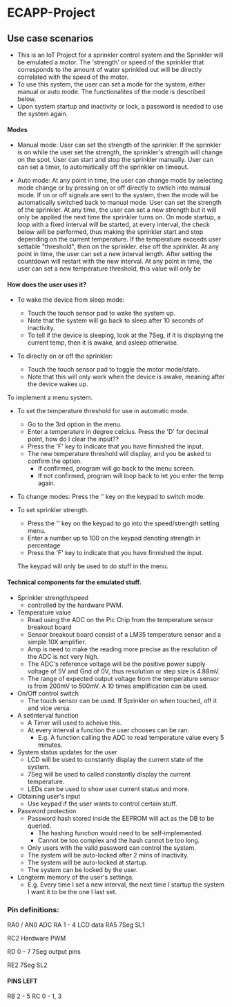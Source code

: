 # ECAPP-Project

## Use case scenarios
- This is an IoT Project for a sprinkler control system and the Sprinkler will be emulated a motor. The 'strength' or speed of
the sprinkler that corresponds to the amount of water sprinkled out will be directly correlated with the speed of the motor.
- To use this system, the user can set a mode for the system, either manual or auto mode. The functionalites of the mode is described below.
- Upon system startup and inactivity or lock, a password is needed to use the system again.

#### Modes
- Manual mode:
	User can set the strength of the sprinkler.
		If the sprinkler is on while the user set the strength, the sprinkler's strength will change on the spot.
	User can start and stop the sprinkler manually.
	User can can set a timer, to automatically off the sprinkler on timeout.

- Auto mode:
	At any point in time, the user can change mode by selecting mode change or by pressing on or off directly to swtich into manual mode.
	If on or off signals are sent to the system, then the mode will be automatically switched back to manual mode.
	User can set the strength of the sprinkler.
		At any time, the user can set a new strength but it will only be applied the next time the sprinkler turns on.
	On mode startup, a loop with a fixed interval will be started, at every interval, the check below will be performed, thus making the sprinkler start and stop depending on the current temperature.
		If the temperature exceeds user settable "threshold", then on the sprinkler.
		else off the sprinkler.
	At any point in time, the user can set a new interval length. After setting the countdown will restart with the new interval.
	At any point in time, the user can set a new temperature threshold, this value will only be

#### How does the user uses it?
- To wake the device from sleep mode:
	- Touch the touch sensor pad to wake the system up.
	* Note that the system will go back to sleep after 10 seconds of inactivity.
	* To tell if the device is sleeping, look at the 7Seg, if it is displaying the current temp, then it is awake, and asleep otherwise.

- To directly on or off the sprinkler:
	- Touch the touch sensor pad to toggle the motor mode/state.
	* Note that this will only work when the device is awake, meaning after the device wakes up.

To implement a menu system.

- To set the temperature threshold for use in automatic mode.
	- Go to the 3rd option in the menu.
	- Enter a temperature in degree celcius. Press the 'D' for decimal point, how do I clear the input??
	- Press the 'F' key to indicate that you have finnished the input.
	- The new temperature threshold will display, and you be asked to confirm the option.
		- If confirmed, program will go back to the menu screen.
		- If not confirmed, program will loop back to let you enter the temp again.

- To change modes:
	Press the '' key on the keypad to switch mode.

- To set sprinkler strength.
	- Press the '' key on the keypad to go into the speed/strength setting menu.
	- Enter a number up to 100 on the keypad denoting strength in percentage
	- Press the 'F' key to indicate that you have finnished the input.

	The keypad will only be used to do stuff in the menu.


#### Technical components for the emulated stuff.
- Sprinkler strength/speed
	- controlled by the hardware PWM.
- Temperature value
	- Read using the ADC on the Pic Chip from the temperature sensor breakout board
	- Sensor breakout board consist of a LM35 temperature sensor and a simple 10X amplifier.
	- Amp is need to make the reading more precise as the resolution of the ADC is not very high.
	- The ADC's reference voltage will be the positive power supply voltage of 5V and Gnd of 0V, thus resolution or step size is 4.88mV.
	- The range of expected output voltage from the temperature sensor is from 200mV to 500mV. A 10 times amplification can be used.
- On/Off control switch
	- The touch sensor can be used. If Sprinkler on when touched, off it and vice versa.
- A setInterval function
	- A Timer will used to acheive this.
	- At every interval a function the user chooses can be ran.
		- E.g. A function calling the ADC to read temperature value every 5 minutes.
- System status updates for the user
	- LCD will be used to constantly display the current state of the system.
	- 7Seg will be used to called constantly display the current temperature.
	- LEDs can be used to show user current status and more.
- Obtaining user's input
	- Use keypad if the user wants to control certain stuff.
- Password protection
	- Password hash stored inside the EEPROM will act as the DB to be queried.
		- The hashing function would need to be self-implemented.
		- Cannot be too complex and the hash cannot be too long.
	- Only users with the valid password can control the system.
	- The system will be auto-locked after 2 mins of inactivity.
	- The system will be auto-locked at startup.
	- The system can be locked by the user.
- Longterm memory of the user's settings.
	- E.g. Every time I set a new interval, the next time I startup the system I want it to be the one I last set.



### Pin definitions:
RA0 / AN0
	ADC
RA 1 - 4
	LCD data
RA5
	7Seg SL1
<!-- RB 0
	DA Interrupt pin -->
<!-- RB 1
	On/Off pin with interrupt -->
RC2
	Hardware PWM
<!-- RC 4 - 7
	Keypad -->
RD 0 - 7
	7Seg output pins
<!-- RE 0 - 1
	LCD Control pins -->
RE2
	7Seg SL2


#### PINS LEFT
<!-- RA 5 -->
RB 2 - 5
RC 0 - 1, 3
<!-- RD 0 - 7 -->
<!-- RE 2 -->